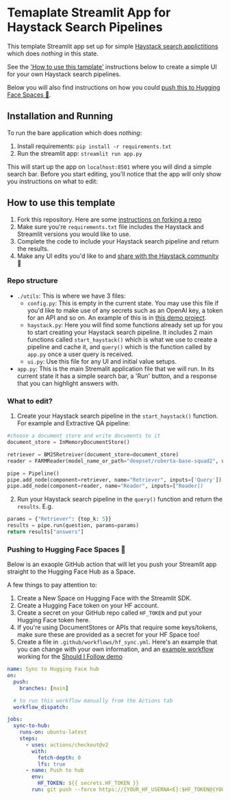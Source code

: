 # Temaplate Streamlit App for Haystack Search Pipelines

This template Streamlit app set up for simple [Haystack search applictitions](https://docs.haystack.deepset.ai/docs/semantic_search) which does _nothing_ in this state.

See the ['How to use this tamplate'](#how-to-use-this-template) instructions below to create a simple UI for your own Haystack search pipelines.

Below you will also find instructions on how you could [push this to Hugging Face Spaces 🤗](#pushing-to-hugging-face-spaces-🤗).

## Installation and Running
To run the bare application which does _nothing_:
1. Install requirements:
`pip install -r requirements.txt`
2. Run the streamlit app:
`streamlit run app.py`

This will start up the app on `localhost:8501` where you will dind a simple search bar. Before you start editing, you'll notice that the app will only show you instructions on what to edit:

## How to use this template
1. Fork this repository. Here are some [instructions on forking a repo](https://docs.github.com/en/get-started/quickstart/fork-a-repo)
2. Make sure you're `requirements.txt` file includes the Haystack and Streamlit versions you would like to use.
3. Complete the code to include your Haystack search pipeline and return the results.
4. Make any UI edits you'd like to and [share with the Haystack community](https://haystack.deepeset.ai/community) 🥳

### Repo structure
- `./utils`: This is where we have 3 files: 
    - `config.py`: This is empty in the current state. You may use this file if you'd like to make use of any secrets such as an OpenAI key, a token for an API and so on. An example of this is in [this demo project](https://github.com/TuanaCelik/should-i-follow/blob/main/utils/config.py).
    - `haystack.py`: Here you will find some functions already set up for you to start creating your Haystack search pipeline. It includes 2 main functions called `start_haystack()` which is what we use to create a pipeline and cache it, and `query()` which is the function called by `app.py` once a user query is received.
    - `ui.py`: Use this file for any UI and initial value setups.
- `app.py`: This is the main Stremalit application file that we will run. In its current state it has a simple search bar, a 'Run' button, and a response that you can highlight answers with.

### What to edit?
1. Create your Haystack search pipeline in the `start_haystack()` function. For example and Extractive QA pipeline:

```python
#choose a document store and write documents to it
document_store = InMemoryDocumentStore() 

retriever = BM25Retreiver(document_store=document_store)
reader = FARMReader(model_name_or_path="deepset/roberta-base-squad2", use_gpu=True)

pipe = Pipeline()
pipe.add_node(component=retriever, name="Retriever", inputs=['Query'])
pipe.add_node(component=reader, name="Reader", inputs=["Reader])
```
2. Run your Haystack search pipeline in the `query()` function and return the `results`. E.g.
```python
params = {"Retriever": {top_k: 5}}
results = pipe.run(question, params=params)
return results["answers"]
```

### Pushing to Hugging Face Spaces 🤗

Below is an exaople GitHub action that will let you push your Streamlit app straight to the Hugging Face Hub as a Space.

A few things to pay attention to:

1. Create a New Space on Hugging Face with the Streamlit SDK.
2. Create a Hugging Face token on your HF account.
3. Create a secret on your GitHub repo called `HF_TOKEN` and put your Hugging Face token here.
4. If you're using DocumentStores or APIs that require some keys/tokens, make sure these are provided as a secret for your HF Space too!
5. Create a file in `.github/workflows/hf_sync.yml`. Here's an example that you can change with your own information, and an [example workflow](https://github.com/TuanaCelik/should-i-follow/blob/main/.github/workflows/hf_sync.yml) working for the [Should I Follow demo](https://huggingface.co/spaces/deepset/should-i-follow)

```yaml
name: Sync to Hugging Face hub
on:
  push:
    branches: [main]

  # to run this workflow manually from the Actions tab
  workflow_dispatch:

jobs:
  sync-to-hub:
    runs-on: ubuntu-latest
    steps:
      - uses: actions/checkout@v2
        with:
          fetch-depth: 0
          lfs: true
      - name: Push to hub
        env:
          HF_TOKEN: ${{ secrets.HF_TOKEN }}
        run: git push --force https://{YOUR_HF_USERNA<E}:$HF_TOKEN@{YOUR_HF_SPACE_REPO} main
```